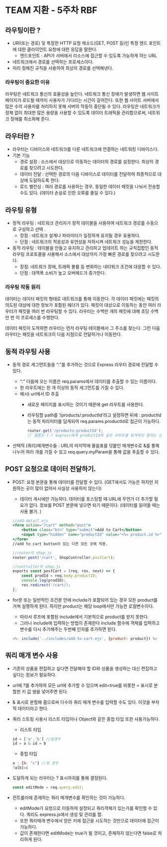 # TEAM 지환 - 5주차 RBF

## 라우팅이란 ?

- URI(또는 경로) 및 특정한 HTTP 요청 메소드(GET, POST 등)인 특정 엔드 포인트에 대한 클라이언트 요청에 대한 응답을 말한다.
    - 엔드포인트 : API가 서버에서 리소스에 접근할 수 있도록 가능하게 하는 URL
- 네트워크에서 경로를 선택하는 프로세스이다.
- 미리 정해진 규칙을 사용하여 최상의 경로를 선택해낸다.

### 라우팅이 중요한 이유

라우팅은 네트워크 통신의 효율성을 높인다. 네트워크 통신 장애가 발생하면 웹 사이트 페이지가 로드될 때까지 사용자가 기다리는 시간이 길어진다. 또한 웹 사이트 서버에서 많은 수의 사용자를 처리하지 못해 서버의 작동이 중단될 수 있다. 라우팅은 네트워크가 정체 없이 최대한 많은 용량을 사용할 수 있도록 데이터 트래픽을 관리함으로써, 네트워크 장애를 최소화해 준다.

## 라우터란 ?

- 라우터는 디바이스와 네트워크를 다른 네트워크에 연결하는 네트워킹 디바이스다.
- 기본 기능
    - 경로 설정 : 소스에서 대상으로 이동하는 데이터의 경로를 설정한다. 최상의 경로를 찾으려고 시도한다.
    - 데이터 전달 : 선택한 경로의 다음 디바이스로 데이터를 전달하여 최종적으로 대상에 도달하도록 한다.
    - 로드 밸런싱 : 여러 경로를 사용하는 경우, 동일한 데이터 패킷을 나눠서 전송할 수도 있다. (데이터 손실로 인한 오류를 줄일 수 있다.)

## 라우팅 유형

- 정적 라우팅 : 네트워크 관리자가 정적 테이블을 사용하여 네트워크 경로를 수동으로 구성하고 선택 .
    - 장점 : 네트워크 설계나 파라미터가 일정하게 유지될 경우 유용하다.
    - 단점 : 네트워크의 적응성과 유연성을 저하시켜 네트워크 성능을 제한한다.
- 동적 라우팅 : 테이블을 만들고 유지하고 관리하고 업데이트 하는 규칙집합인 동적 라우팅 프로토콜을 사용해서 소스에서 대상까지 가장 빠른 경로를 찾으려고 시도한다.
    - 장점: 네트워크 장애, 트래픽 볼륨 등 변화하는 네티워크 조건에 대응할 수 있다.
    - 단점 : 대역폭 소비가 높고 오버헤드가 증가한다.

### 라우팅 작동 원리

데이터는 데이터 패킷의 형태로 네트워크를 통해 이동한다. 각 데이터 패킷에는 패킷의 의도된 대상에 대한 정보가 포함된 헤더가 있다. 패킷이 대상으로 이동하는 동안 여러 라우터가 패킷을 여러 번 라우팅할 수 있다. 라우터는 수백만 개의 패킷에 대해 초당 수백만 번 이 프로세스를 수행한다.

데이터 패킷이 도착하면 라우터는 먼저 라우팅 테이블에서 그 주소를 찾는다. 그런 다음 라우터는 패킷을 네트워크의 다음 지점으로 전달하거나 이동한다.

## 동적 라우팅 사용

- 동적 경로 세그먼트들을 “:”를 추가하는 것으로 Express 라우터 경로에 전달할 수 있다.
    - “:” 다음에 오는 이름은 req.params에서 데이터를 추출할 수 있는 이름이다.
    - 한 라우트에는 한 개 이상의 동적 세그먼트를 가질 수 있다.
    - 예시) url에서 ID 추출
        - 새로운 페이지를 표시하는 것이기 때문에 get 라우트를 사용한다.
        - 라우팅할 path를 ‘/products/:productId’라고 설정하면 뒤에 : productId는 동적 파라미터를 담게되어 req.params.productId로 접근이 가능하다.
            
            ```jsx
            router.get('/products:productId');
            // 콜론은 (:) express에게 productId와 같은 라우트를 탐색하지 말라는 신호를 보낸다.
            ```
            
- 선택적 (쿼리)매개변수들 : URL의 마지막에 물음표를 덧붙인 매개변수로 &를 통해 나누어 여러 개를 가질 수 있고 req.query.myParam을 통해 값을 추출할 수 있다.

## POST 요청으로 데이터 전달하기.

- POST: 요청 본문을 통해 데이터를 전달할 수 있다. (GET에서도 가능은 하지만 지원하는 곳이 많이 없어서 사실상 사용하지 않는다)
    - 데이터 게시에만 가능하다. 데이터를 포스팅할 때 URL에 무언가 더 추가할 필요가 없다. 정보를 POST 본문에 넣으면 되기 때문이다. (데이터를 읽어올 때는 사용 불가. )
    
    ```jsx
    //add-detail.ejs
    <form action="/cart" method="post">
    	<button class="btn" type="submit">Add to Cart</button>
    	<input type="hidden" name="productId" value="<%= product.id %>">
    </form>
    //add to cart button이 있는 다른 모든 곳에 적용.
    ```
    
    ```jsx
    //router의 shop.js
    router.post('/cart', ShopController.postCart);
    ```
    
    ```jsx
    //controller의 shop.js
    exports const postCart = (req, res, next) => {
    	const prodId = req.body.productID;
    	console.log(prodID);
    	res.redirect('/cart/);
    };
    ```
    
- for문 또는 일반적인 조건문 안에 include가 포함되어 있는 경우 모든 product를 거쳐 실행하게 된다. 하지만 product는 해당 loop에서만 가능한 로컬변수이다.
    - 따라서 루프에 포함된 include에서 기본적으로 product를 받지 못한다.
    - 그러나 include에 입력하는 방법이 존재한다 include 함수에 객체를 입력하고 변수를 다시 추가해주는 두번째 인자를 추가하면 된다.
    
    ```jsx
    <%- include('../includes/add-to-cart.ejs', {product: product}) %>
    ```
    

## 쿼리 매개 변수 사용

- 기존의 상품을 편집하고 싶다면 전달해야 할 ID와 상품을 생성하는 대신 편집하고 싶다는 정보가 필요하다.
- url에 ?를 추가하여 모든 url에 추가할 수 있으며 edit=true를 비롯한 = 표시로 분할한 키 값 쌍을 넣어주면 된다.
- & 표시로 분할해 줌으로써 다수의 쿼리 매개 변수를 입력할 수도 있다. 이것을 부차적 데이터라고 한다.
- 쿼리 스트링 사용시 리스트 타입이나 Object와 같은 중첩 타입 또한 사용가능하다.
    - 리스트 타입
    ```jsx
    id = ['a','b'] //일경우
    id = a & id = b
    ```
    - 중첩 타입
    ```jsx
    a : {b: "c"} //일 경우 
    ?a[b]=c 
    ```
- 도달하게 되는 라우터는 ? 표시까지를 통해 결정된다.
    
    ```jsx
    const editMode = req.query.edit;
    ```
    
- 컨트롤러에 존재하는 쿼리 매개변수를 확인하는 것이 가능하다.
    - editMode가 요청으로 이동하여 설정되고 쿼리객체가 있는가를 확인할 수 있다. 쿼리도 express.js에서 생성 및 관리를 함.
    - 또한 쿼리매개 변수에서 얻은 키에 접근을 시도하는 것만으로 데이터에 접근이 가능하다.
    - 값이 존재한다면 editMode는 true가 될 것이고, 존재하지 않는다면 false로 처리하게 된다.